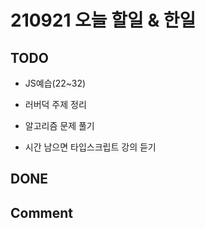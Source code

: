 # 210921 오늘 할일 & 한일

## TODO

- JS예습(22~32)

- 러버덕 주제 정리

- 알고리즘 문제 풀기

- 시간 남으면 타입스크립트 강의 듣기

## DONE

## Comment
